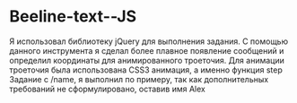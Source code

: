 # Beeline-text--JS
Я использовал библиотеку jQuery для выполнения задания. С помощью данного инструмента я сделал более плавное появление сообщений и определил координаты для анимированного троеточия.
Для анимации троеточия была использована CSS3 анимация, а именно функция step
Задание с /name, я выполнил по примеру, так как дополнительных требований не сформулировано, оставив имя Alex
